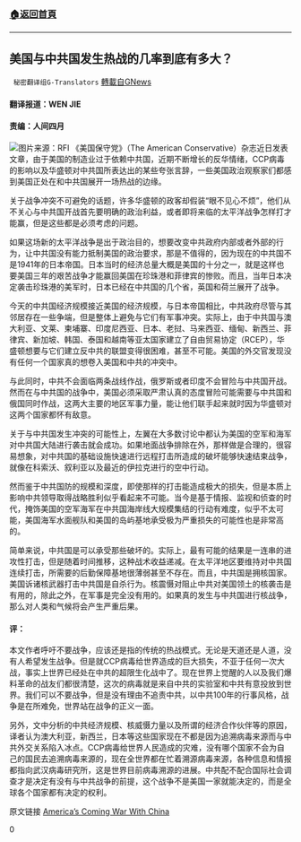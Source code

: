 ###  [:house:返回首頁](https://github.com/ourhimalayas/txt)
---

## 美国与中共国发生热战的几率到底有多大？
` 秘密翻译组G-Translators` [轉載自GNews](https://gnews.org/zh-hans/1315894/)

#### 翻译报道：WEN JIE

#### 责编：人间四月
![]()![](https://gnews-media-offload.s3.amazonaws.com/wp-content/uploads/2021/06/11214523/1.jpg-6.png)图片来源：RFI
《美国保守党》（The American Conservative）杂志近日发表文章，由于美国的制造业过于依赖中共国，近期不断增长的反华情绪，CCP病毒的影响以及华盛顿对中共国所表达出的某些夸张言辞，一些美国政治观察家们都感到美国正处在和中共国展开一场热战的边缘。

关于战争冲突不可避免的话题，许多华盛顿的政客却假装“眼不见心不烦”，他们从不关心与中共国开战首先要明确的政治利益，或者即将来临的太平洋战争怎样打才能赢，但是这些都是必须考虑的问题。

如果这场新的太平洋战争是出于政治目的，想要改变中共政府内部或者外部的行为，让中共国没有能力抵制美国的政治要求，那是不值得的，因为现在的中共国不是1941年的日本帝国。日本当时的经济总量大概是美国的十分之一，就是这样也要美国三年的艰苦战争才能赢回美国在珍珠港和菲律宾的惨败。而且，当年日本决定袭击珍珠港的美军时，日本已经在中共国的几个省，英国和荷兰展开了战争。

今天的中共国经济规模接近美国的经济规模，与日本帝国相比，中共政府尽管与其邻居存在一些争端，但是整体上避免与它们有军事冲突。实际上，由于中共国与澳大利亚、文莱、柬埔寨、印度尼西亚、日本、老挝、马来西亚、缅甸、新西兰、菲律宾、新加坡、韩国、泰国和越南等亚太国家建立了自由贸易协定（RCEP），华盛顿想要与它们建立反中共的联盟变得很困难，甚至不可能。美国的外交官发现没有任何一个国家真的想卷入美国和中共的冲突中。

与此同时，中共不会面临两条战线作战，俄罗斯或者印度不会冒险与中共国开战。然而在与中共国的战争中，美国必须采取严肃认真的态度冒险可能需要与中共国和俄国同时作战，这两大主要的地区军事力量，能让他们联手起来就时因为华盛顿对这两个国家都怀有敌意。

关于与中共国发生冲突的可能性上，左翼在大多数讨论中都认为美国的空军和海军对中共国大陆进行袭击就会成功。如果地面战争排除在外，那样做是合理的，很容易想象，对中共国的基础设施快速进行远程打击所造成的破坏能够快速结束战争，就像在科索沃、叙利亚以及最近的伊拉克进行的空中行动。

然而鉴于中共国防的规模和深度，即使那样的打击能造成极大的损失，但是本质上影响中共领导取得战略胜利似乎看起来不可能。当今是基于情报、监视和侦查的时代，掩饰美国的空军海军在中共国海岸线大规模集结的行动有难度，似乎不太可能，美国海军水面舰队和美国的岛屿基地承受极为严重损失的可能性也是非常高的。

简单来说，中共国是可以承受那些破坏的。实际上，最有可能的结果是一连串的进攻性打击，但是随着时间推移，这种战术收益递减。在太平洋地区要维持对中共国连续打击，所需要的后勤保障基地很薄弱甚至不存在。而且，中共国是拥核国家。美国诉诸核武器打击中共国是自杀行为。核震慑对阻止中共对美国领土的核袭击是有用的，除此之外，在军事是完全没有用的。如果真的发生与中共国进行核战争，那么对人类和气候将会产生严重后果。

#### 评：

本文作者呼吁不要战争，应该还是指的传统的热战模式。无论是天道还是人道，没有人希望发生战争。但是就CCP病毒给世界造成的巨大损失，不亚于任何一次大战，事实上世界已经处在中共的超限生化战中了。现在世界上觉醒的人以及我们爆料革命的战友们都很清楚，这次的病毒就是来自中共的实验室和中共有意投放到世界。我们可以不要战争，但是没有理由不追责中共，以中共100年的行事风格，战争是在所难免，世界站在战争的正义一面。

另外，文中分析的中共经济规模、核威慑力量以及所谓的经济合作伙伴等的原因，译者认为澳大利亚，新西兰，日本等这些国家现在不都是因为追溯病毒来源而与中共外交关系陷入冰点。CCP病毒给世界人民造成的灾难，没有哪个国家不会为自己的国民去追溯病毒来源的，现在全世界都在忙着溯源病毒来源，各种信息和情报都指向武汉病毒研究所，这是世界目前病毒溯源的进展。中共配不配合国际社会调查才是决定有没有与中共战争的前提，这个战争不是美国一家就能决定的，而是全球各个国家都有决定的权利。

原文链接 [America’s Coming War With China](https://www.theamericanconservative.com/articles/americas-coming-war-with-china/)



0
